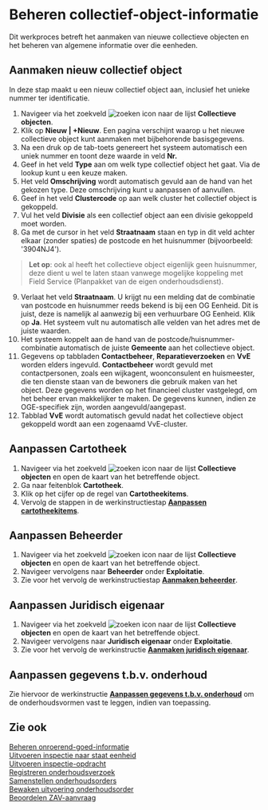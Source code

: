 # Beheren collectief-object-informatie

Dit werkproces betreft het aanmaken van nieuwe collectieve objecten en het beheren van algemene informatie over die eenheden.

## Aanmaken nieuw collectief object

In deze stap maakt u een nieuw collectief object aan, inclusief het unieke nummer ter identificatie.
1.	Navigeer via het zoekveld ![zoeken icon](/assets/images/zoeken.png "zoeken icon") naar de lijst **Collectieve objecten**.
2.	Klik op **Nieuw | +Nieuw**. Een pagina verschijnt waarop u het nieuwe collectieve object kunt aanmaken met bijbehorende basisgegevens.
3.	Na een druk op de tab-toets genereert het systeem automatisch een uniek nummer en toont deze waarde in veld **Nr.**
4.	Geef in het veld **Type** aan om welk type collectief object het gaat. Via de lookup kunt u een keuze maken.
5.	Het veld **Omschrijving** wordt automatisch gevuld aan de hand van het gekozen type. Deze omschrijving kunt u aanpassen of aanvullen.
6.	Geef in het veld **Clustercode** op aan welk cluster het collectief object is gekoppeld.
7.	Vul het veld **Divisie** als een collectief object aan een divisie gekoppeld moet worden.
8.	Ga met de cursor in het veld **Straatnaam** staan en typ in dit veld achter elkaar (zonder spaties) de postcode en het huisnummer (bijvoorbeeld: '3904NJ4'). 
 
>**Let op**: ook al heeft het collectieve object eigenlijk geen huisnummer, deze dient u wel te laten staan vanwege mogelijke koppeling met Field Service (Planpakket van de eigen onderhoudsdienst).
 
9.	Verlaat het veld **Straatnaam**. U krijgt nu een melding dat de combinatie van postcode en huisnummer reeds bekend is bij een OG Eenheid. Dit is juist, deze is namelijk al aanwezig bij een verhuurbare OG Eenheid. Klik op **Ja**.	Het systeem vult nu automatisch alle velden van het adres met de juiste waarden. 
10.	Het systeem koppelt aan de hand van de postcode/huisnummer-combinatie automatisch de juiste **Gemeente** aan het collectieve object. 
11.	Gegevens op tabbladen **Contactbeheer**, **Reparatieverzoeken** en **VvE** worden elders ingevuld. **Contactbeheer** wordt gevuld met contactpersonen, zoals een wijkagent, woonconsulent en huismeester, die ten dienste staan van de bewoners die gebruik maken van het object. Deze gegevens worden op het financieel cluster vastgelegd, om het beheer ervan makkelijker te maken. De gegevens kunnen, indien ze OGE-specifiek zijn, worden aangevuld/aangepast. 
13.	Tabblad **VvE** wordt automatisch gevuld nadat het collectieve object gekoppeld wordt aan een zogenaamd VvE-cluster. 
 
## Aanpassen Cartotheek
1.	Navigeer via het zoekveld ![zoeken icon](/assets/images/zoeken.png "zoeken icon") naar de lijst **Collectieve objecten** en open de kaart van het betreffende object.
2.	Ga naar feitenblok **Cartotheek**. 
3.	Klik op het cijfer op de regel van **Cartotheekitems**. 
4.	Vervolg de stappen in de werkinstructiestap **[Aanpassen cartotheekitems](../Onderhouden/onderhoud/beheren-onroerend-goed-informatie/#aanpassen-cartotheekitems)**.
 
## Aanpassen Beheerder 
1.	Navigeer via het zoekveld ![zoeken icon](/assets/images/zoeken.png "zoeken icon") naar de lijst **Collectieve objecten** en open de kaart van het betreffende object.
2.	Navigeer vervolgens naar **Beheerder** onder **Exploitatie**.
4.	Zie voor het vervolg de werkinstructiestap **[Aanmaken beheerder](../Onderhouden/onderhoud/beheren-onroerend-goed-informatie/#aanmaken-beheerder)**.
 
## Aanpassen Juridisch eigenaar 
1. Navigeer via het zoekveld ![zoeken icon](/assets/images/zoeken.png "zoeken icon") naar de lijst **Collectieve objecten** en open de kaart van het betreffende object.
2.	Navigeer vervolgens naar **Juridisch eigenaar** onder **Exploitatie**. 
3. Zie voor het vervolg de werkinstructie **[Aanmaken juridisch eigenaar](../Onderhouden/onderhoud/beheren-onroerend-goed-informatie/#aanmaken-juridisch-eigenaar)**. 
 
## Aanpassen gegevens t.b.v. onderhoud 
Zie hiervoor de werkinstructie **[Aanpassen gegevens t.b.v. onderhoud](../Onderhouden/Onderhoud/Beheren-onroerend-goed-informatie/#aanpassen-gegevens-tbv-onderhoud)** om de onderhoudsvormen vast te leggen, indien van toepassing.
 
## Zie ook

[Beheren onroerend-goed-informatie](../beheren-onroerend-goed-informatie/)  
[Uitvoeren inspectie naar staat eenheid](../uitvoeren-inspectie-naar-staat-eenheid/)  
[Uitvoeren inspectie-opdracht](../uitvoeren-inspectie-opdracht/)  
[Registreren onderhoudsverzoek](../registreren-onderhoudsverzoek/)  
[Samenstellen onderhoudsorders](../samenstellen-onderhoudsorders/)  
[Bewaken uitvoering onderhoudsorder](../bewaken-uitvoering-onderhoudsorder/)  
[Beoordelen ZAV-aanvraag](../beoordelen-zav-aanvraag/)  
